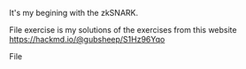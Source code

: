 It's my begining with the zkSNARK.

File exercise is my solutions of the exercises from this website
https://hackmd.io/@gubsheep/S1Hz96Yqo

File 


